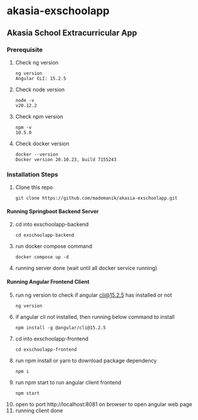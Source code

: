 # akasia-exschoolapp
## Akasia School Extracurricular App

### Prerequisite

1. Check ng version
   ```
   ng version
   Angular CLI: 15.2.5
   ```
2. Check node version
   ```
   node -v
   v20.12.2
   ```
3. Check npm version
   ```
   npm -v
   10.5.0
   ```
4. Check docker version
   ```
   docker --version
   Docker version 20.10.23, build 7155243
   ```

### Installation Steps

1. Clone this repo
   ```
   git clone https://github.com/mademanik/akasia-exschoolapp.git
   ```

#### Running Springboot Backend Server
2. cd into exschoolapp-backend
   ```
   cd exschoolapp-backend
   ```
3. run docker compose command
   ```
   docker compose up -d
   ```
4. running server done (wait until all docker service running)

#### Running Angular Frontend Client
5. run ng version to check if angular cli@15.2.5 has installed or not
   ```
   ng version
   ```
6. if angular cli not installed, then running below command to install
   ```
   npm install -g @angular/cli@15.2.5
   ```
7. cd into exschoolapp-frontend
   ```
   cd exschoolapp-frontend
   ```
8. run npm install or yarn to download package dependency
   ```
   npm i
   ```
9. run npm start to run angular client frontend
   ```
   npm start
   ```
10. open to port http://localhost:8081 on browser to open angular web page
11. running client done